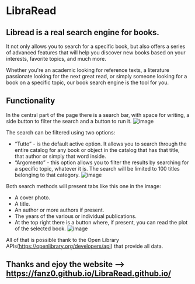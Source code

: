 # LibraRead
## Libread is a real search engine for books.

It not only allows you to search for a specific book, but also offers a series of advanced features that will help you discover new books based on your interests, favorite topics, and much more.


Whether you're an academic looking for reference texts, a literature passionate looking for the next great read, or simply someone looking for a book on a specific topic, our book search engine is the tool for you.

## Functionality
In the central part of the page there is a search bar, with space for writing, a side button to filter the search and a button to run it.
![image](https://github.com/fanz0/LibraRead.github.io/assets/99316714/108a26fa-9c3f-4cb7-8871-10f4a638902f)


The search can be filtered using two options:
- “Tutto” - is the default active option. It allows you to search through the entire catalog for any book or object in the catalog that has that title, that author or simply that word inside.
- “Argomento” - this option allows you to filter the results by searching for a specific topic, whatever it is. The search will be limited to 100 titles belonging to that category.
![image](https://github.com/fanz0/LibraRead.github.io/assets/99316714/5656c08b-154a-422c-8072-9f7eec91df39)


Both search methods will present tabs like this one in the image:
- A cover photo.
- A title.
- An author or more authors if present.
- The years of the various or individual publications.
- At the top right there is a button where, if present, you can read the plot of the selected book.
![image](https://github.com/fanz0/LibraRead.github.io/assets/99316714/6f84110d-0d04-44d0-a97f-10bef1aabfb4)


All of that is possible thank to the Open Library APIs(https://openlibrary.org/developers/api) that provide all data.


## Thanks and ejoy the website --> https://fanz0.github.io/LibraRead.github.io/
